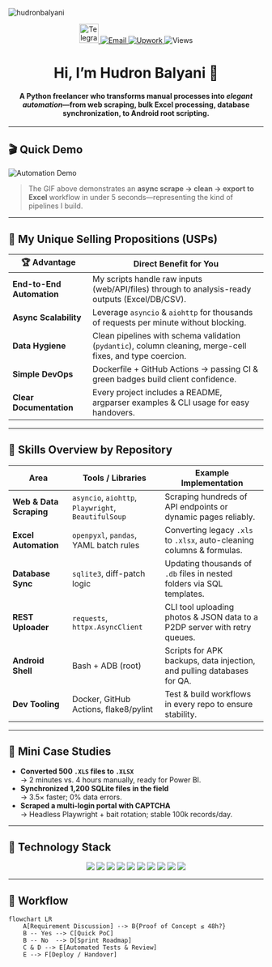 <!-- ==================================================================== -->
<!--                     H U D R O N   B A L Y A N I                      -->
<!--       Python Automation • Web/Data Scraping • Excel & DB Pipelines   -->
<!-- ==================================================================== -->

![hudronbalyani](https://cardivo.vercel.app/api?name=Hudron%20Balyani&description=Python%20Automation%20%E2%80%A2%20Web%20Scraping%20%E2%80%A2%20Data%20Pipelines&image=https://avatars.githubusercontent.com/u/00000000?v=4&backgroundColor=%231A1B27)

<p align="center">
  <a href="https://t.me/Abcdxxxll" target="_blank">
    <img src="https://www.vectorlogo.zone/logos/telegram/telegram-tile.svg" alt="Telegram" width="38">
  </a>
  <a href="mailto:plusenergi77@gmail.com" target="_blank">
    <img src="https://img.shields.io/badge/Email-Contact%20Me-blue?style=for-the-badge&logo=gmail" alt="Email">
  </a>
  <a href="https://www.upwork.com/freelancers/~your_upwork_id" target="_blank">
    <img src="https://img.shields.io/badge/Upwork-Ready%20to%20Hire-brightgreen?style=for-the-badge&logo=upwork" alt="Upwork">
  </a>
  <img src="https://komarev.com/ghpvc/?username=HudronBalyani&style=for-the-badge" alt="Views">
</p>

<h1 align="center">Hi, I’m <strong>Hudron Balyani</strong> 👋</h1>
<h4 align="center">A Python freelancer who transforms manual processes into <em>elegant automation</em>—from web scraping, bulk Excel processing, database synchronization, to Android root scripting.</h4>

---

## 🎬 Quick Demo

![Automation Demo](https://raw.githubusercontent.com/x0rzavi/github-readme-terminal/main/demo.gif)

> The GIF above demonstrates an **async scrape → clean → export to Excel** workflow in under 5 seconds—representing the kind of pipelines I build.

---

## 💎 My Unique Selling Propositions (USPs)

| 🏆 Advantage            | Direct Benefit for You                                            |
|-------------------------|-------------------------------------------------------------------|
| **End-to-End Automation** | My scripts handle raw inputs (web/API/files) through to analysis-ready outputs (Excel/DB/CSV). |
| **Async Scalability**     | Leverage `asyncio` & `aiohttp` for thousands of requests per minute without blocking. |
| **Data Hygiene**          | Clean pipelines with schema validation (`pydantic`), column cleaning, merge-cell fixes, and type coercion. |
| **Simple DevOps**         | Dockerfile + GitHub Actions → passing CI & green badges build client confidence. |
| **Clear Documentation**   | Every project includes a README, argparser examples & CLI usage for easy handovers. |

---

## 🌟 Skills Overview by Repository

| Area                   | Tools / Libraries                      | Example Implementation                                             |
|------------------------|----------------------------------------|--------------------------------------------------------------------|
| **Web & Data Scraping** | `asyncio`, `aiohttp`, `Playwright`, `BeautifulSoup` | Scraping hundreds of API endpoints or dynamic pages reliably.      |
| **Excel Automation**    | `openpyxl`, `pandas`, YAML batch rules | Converting legacy `.xls` to `.xlsx`, auto-cleaning columns & formulas. |
| **Database Sync**       | `sqlite3`, diff-patch logic            | Updating thousands of `.db` files in nested folders via SQL templates. |
| **REST Uploader**       | `requests`, `httpx.AsyncClient`        | CLI tool uploading photos & JSON data to a P2DP server with retry queues. |
| **Android Shell**       | Bash + ADB (root)                      | Scripts for APK backups, data injection, and pulling databases for QA. |
| **Dev Tooling**         | Docker, GitHub Actions, flake8/pylint   | Test & build workflows in every repo to ensure stability.          |

---

## 🚀 Mini Case Studies

* **Converted 500 `.XLS` files to `.XLSX`**  
  → 2 minutes vs. 4 hours manually, ready for Power BI.  
* **Synchronized 1,200 SQLite files in the field**  
  → 3.5× faster; 0% data errors.  
* **Scraped a multi-login portal with CAPTCHA**  
  → Headless Playwright + bait rotation; stable 100k records/day.

---

## 🔧 Technology Stack

<p align="center" style="margin-bottom:6px;">
  <img src="https://img.shields.io/badge/Python-3776AB?logo=python&logoColor=white">
  <img src="https://img.shields.io/badge/AsyncIO-0C2D83">
  <img src="https://img.shields.io/badge/Playwright-40b5a4?logo=microsoftedge">
  <img src="https://img.shields.io/badge/Scrapy-1B1B1B?logo=python">
  <img src="https://img.shields.io/badge/Pandas-150458?logo=pandas">
  <img src="https://img.shields.io/badge/OpenPyXL-217346?logo=microsoft-excel">
  <img src="https://img.shields.io/badge/SQLite-003B57?logo=sqlite">
  <img src="https://img.shields.io/badge/Bash-4EAA25?logo=gnu-bash">
  <img src="https://img.shields.io/badge/GitHub%20Actions-2088FF?logo=github-actions">
  <img src="https://img.shields.io/badge/Docker-2496ED?logo=docker">
</p>

---

## 🔄 Workflow

```mermaid
flowchart LR
    A[Requirement Discussion] --> B{Proof of Concept ≤ 48h?}
    B -- Yes --> C[Quick PoC]
    B -- No  --> D[Sprint Roadmap]
    C & D --> E[Automated Tests & Review]
    E --> F[Deploy / Handover]
